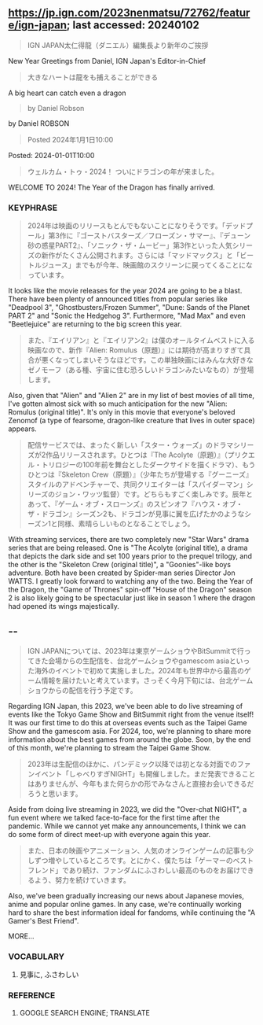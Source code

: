 ## https://jp.ign.com/2023nenmatsu/72762/feature/ign-japan; last accessed: 20240102

> IGN JAPAN太仁得龍（ダニエル）編集長より新年のご挨拶

New Year Greetings from Daniel, IGN Japan's Editor-in-Chief

> 大きなハートは龍をも捕えることができる

A big heart can catch even a dragon

> by Daniel Robson 

by Daniel ROBSON

> Posted 2024年1月1日10:00
 
Posted: 2024-01-01T10:00 
 
> ウェルカム・トゥ・2024！ ついにドラゴンの年が来ました。
 
WELCOME TO 2024! The Year of the Dragon has finally arrived. 

### KEYPHRASE

> 2024年は映画のリリースもとんでもないことになりそうです。「デッドプール」第3作に『ゴーストバスターズ／フローズン・サマー』、『デューン 砂の惑星PART2』、「ソニック・ザ・ムービー」第3作といった人気シリーズの新作がたくさん公開されます。さらには「マッドマックス」と「ビートルジュース」までもが今年、映画館のスクリーンに戻ってくることになっています。

It looks like the movie releases for the year 2024 are going to be a blast. There have been plenty of announced titles from popular series like "Deadpool 3", "Ghostbusters/Frozen Summer", "Dune: Sands of the Planet PART 2" and "Sonic the Hedgehog 3". Furthermore, "Mad Max" and even "Beetlejuice" are returning to the big screen this year.

> また、『エイリアン』と『エイリアン2』は僕のオールタイムベストに入る映画なので、新作『Alien: Romulus（原題）』には期待が高まりすぎて具合が悪くなってしまいそうなほどです。この単独映画にはみんな大好きなゼノモーフ（ある種、宇宙に住む恐ろしいドラゴンみたいなもの）が登場します。

Also, given that "Alien" and "Alien 2" are in my list of best movies of all time, I've gotten almost sick with so much anticipation for the new "Alien: Romulus (original title)". It's only in this movie that everyone's beloved Zenomof (a type of fearsome, dragon-like creature that lives in outer space) appears.

> 配信サービスでは、まったく新しい「スター・ウォーズ」のドラマシリーズが2作品リリースされます。ひとつは『The Acolyte（原題）』（プリクエル・トリロジーの100年前を舞台としたダークサイドを描くドラマ）、もうひとつは『Skeleton Crew（原題）』（少年たちが登場する『グーニーズ』スタイルのアドベンチャーで、共同クリエイターは「スパイダーマン」シリーズのジョン・ワッツ監督）です。どちらもすごく楽しみです。辰年とあって、『ゲーム・オブ・スローンズ』のスピンオフ『ハウス・オブ・ザ・ドラゴン』シーズン2も、ドラゴンが見事に翼を広げたかのようなシーズン1と同様、素晴らしいものとなることでしょう。

With streaming services, there are two completely new "Star Wars" drama series that are being released. One is "The Acolyte (original title), a drama that depicts the dark side and set 100 years prior to the prequel trilogy, and the other is the "Skeleton Crew (original title)", a "Goonies"-like boys adventure. Both have been created by Spider-man series Director Jon WATTS. I greatly look forward to watching any of the two. Being the Year of the Dragon, the "Game of Thrones" spin-off "House of the Dragon" season 2 is also likely going to be spectacular just like in season 1 where the dragon had opened its wings majestically.

## --

> IGN JAPANについては、2023年は東京ゲームショウやBitSummitで行ってきた会場からの生配信を、台北ゲームショウやgamescom asiaといった海外のイベントで初めて実施しました。2024年も世界中から最高のゲーム情報を届けたいと考えています。さっそく今月下旬には、台北ゲームショウからの配信を行う予定です。

Regarding IGN Japan, this 2023, we've been able to do live streaming of events like the Tokyo Game Show and BitSummit right from the venue itself! It was our first time to do this at overseas events such as the Taipei Game Show and the gamescom asia. For 2024, too, we're planning to share more information about the best games from around the globe. Soon, by the end of this month, we're planning to stream the Taipei Game Show.

> 2023年は生配信のほかに、パンデミック以降では初となる対面でのファンイベント「しゃべりすぎNIGHT」も開催しました。まだ発表できることはありませんが、今年もまた何らかの形でみなさんと直接お会いできるだろうと思います。

Aside from doing live streaming in 2023, we did the "Over-chat NIGHT", a fun event where we talked face-to-face for the first time after the pandemic. While we cannot yet make any announcements, I think we can do some form of direct meet-up with everyone again this year.

> また、日本の映画やアニメーション、人気のオンラインゲームの記事も少しずつ増やしているところです。とにかく、僕たちは「ゲーマーのベストフレンド」であり続け、ファンダムにふさわしい最高のものをお届けできるよう、努力を続けていきます。

Also, we've been gradually increasing our news about Japanese movies, anime and popular online games. In any case, we're continually working hard to share the best information ideal for fandoms, while continuing the "A Gamer's Best Friend". 

MORE...

### VOCABULARY

1) 見事に, ふさわしい

### REFERENCE

1) GOOGLE SEARCH ENGINE; TRANSLATE